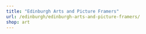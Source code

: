 ```yaml
---
title: "Edinburgh Arts and Picture Framers"
url: /edinburgh/edinburgh-arts-and-picture-framers/
shop: art
---
```

